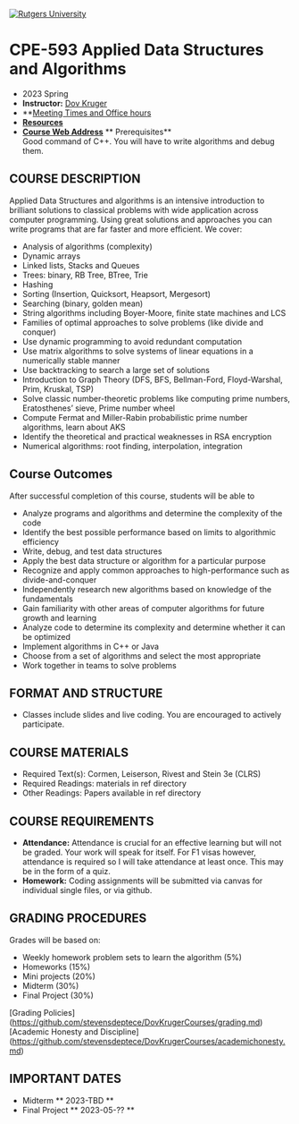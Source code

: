 [<img src="RUshield.webp" alt="Rutgers University">](http://rutgers.edu/)
# CPE-593 Applied Data Structures and Algorithms
* 2023 Spring
* **Instructor:**  [Dov Kruger](https://RU-ece/DovKrugerCourses/DovKrugerBio.md)
* **[Meeting Times and Office hours]()
* **[Resources](https://RU-ece/DovKrugerCourses/DovKrugerBio.md)**
* **[Course Web Address](https://github.com/RU-ECE/ECE573-DB)**
** Prerequisites** 		
Good command of C++.
You will have to write algorithms and debug them.


## COURSE DESCRIPTION

Applied Data Structures and algorithms is an intensive introduction to brilliant solutions to classical problems with wide application across computer programming.  Using great solutions and approaches you can write programs that are far faster and more efficient. We cover:

* Analysis of algorithms (complexity)
* Dynamic arrays
* Linked lists, Stacks and Queues
* Trees: binary, RB Tree, BTree, Trie
* Hashing
* Sorting (Insertion, Quicksort, Heapsort, Mergesort)
* Searching (binary, golden mean)
* String algorithms including Boyer-Moore, finite state machines and LCS
* Families of optimal approaches to solve problems (like divide and conquer)
* Use dynamic programming to avoid redundant computation
* Use matrix algorithms to solve systems of linear equations in a numerically stable manner
* Use backtracking to search a large set of solutions
* Introduction to Graph Theory (DFS, BFS, Bellman-Ford, Floyd-Warshal, Prim, Kruskal, TSP)
* Solve classic number-theoretic problems like computing prime numbers, Eratosthenes’ sieve, Prime number wheel
* Compute Fermat and Miller-Rabin probabilistic prime number algorithms, learn about AKS
* Identify the theoretical and practical weaknesses in RSA encryption
* Numerical algorithms: root finding, interpolation, integration

## Course Outcomes

After successful completion of this course, students will be able to
*  Analyze programs and algorithms and determine the complexity of the code
*  Identify the best possible performance based on limits to algorithmic efficiency
*  Write, debug, and test data structures
*  Apply the best data structure or algorithm for a particular purpose
*  Recognize and apply common approaches to high-performance such as divide-and-conquer
*  Independently research new algorithms based on knowledge of the fundamentals
*  Gain familiarity with other areas of computer algorithms for future growth and learning
  * Analyze code to determine its complexity and determine whether it can be optimized
  * Implement algorithms in C++ or Java
  * Choose from a set of algorithms and select the most appropriate
  * Work together in teams to solve problems

## FORMAT AND STRUCTURE
* Classes include slides and live coding. You are encouraged to actively participate.

## COURSE MATERIALS
* Required Text(s): Cormen, Leiserson, Rivest and Stein 3e (CLRS)
* Required Readings: materials in ref directory
* Other Readings: 	Papers available in ref directory

## COURSE REQUIREMENTS
* **Attendance:**	Attendance is crucial for an effective learning but will not be graded. Your work will speak for itself.
For F1 visas however, attendance is required so I will take attendance at least once. This may be in the form of a quiz.
* **Homework:** 	Coding assignments will be submitted via canvas for individual single files, or via github.

## GRADING PROCEDURES
Grades will be based on:
* Weekly homework problem sets to learn the algorithm  (5%)
* Homeworks                                           (15%)
* Mini projects                                       (20%) 
* Midterm                                             (30%)
* Final Project                                       (30%)

[Grading Policies] (https://github.com/stevensdeptece/DovKrugerCourses/grading.md)
[Academic Honesty and Discipline] (https://github.com/stevensdeptece/DovKrugerCourses/academichonesty.md)

## IMPORTANT DATES
* Midterm          ** 2023-TBD **
* Final Project    ** 2023-05-?? **
